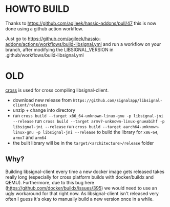 # HOWTO BUILD

Thanks to https://github.com/agileek/hassio-addons/pull/47 this is now done using a github action workflow.

Just go to https://github.com/agileek/hassio-addons/actions/workflows/build-libsignal.yml and run a workflow on your branch, after modifying the LIBSIGNAL_VERSION in .github/workflows/build-libsignal.yml


# OLD

[cross](https://github.com/rust-embedded/cross) is used for cross compiling libsignal-client.

* download new release from `https://github.com/signalapp/libsignal-client/releases`
* unzip + change into directory
* run `cross build --target x86_64-unknown-linux-gnu -p libsignal-jni --release`
  run `cross build --target armv7-unknown-linux-gnueabihf -p libsignal-jni --release`
  run `cross build --target aarch64-unknown-linux-gnu -p libsignal-jni --release`
to build the library for `x86-64`, `armv7` and `arm64`
* the built library will be in the `target/<architecture>/release` folder 

## Why?

Building libsignal-client every time a new docker image gets released takes really long (especially for cross platform builds with docker/buildx and QEMU). Furthermore, due to this bug here (https://github.com/docker/buildx/issues/395) we would need to use an ugly workaround for that right now. As libsignal-client isn't released very often I guess it's okay to manually build a new version once in a while.  
